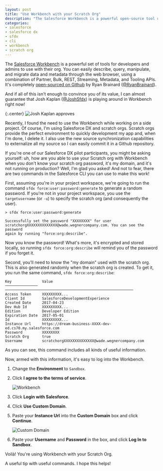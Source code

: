 ```yaml
---
layout: post
title: "Use Workbench with your Scratch Org"
description: "The Salesforce Workbench is a powerful open-source tool used by both admins and developers. But how can you use it with your Salesforce DX scratch org? In this post I'll explain how to use the Salesforce CLI and two powerful commands to make it possible!"
categories: 
- salesforce
- salesforce dx
- sfdx
- cli
- workbench
- scratch org
---
```


The [Salesforce Workbench](https://workbench.developerforce.com) is a powerful set of tools for developers and admins to use with their org. You can easily describe, query, manipulate, and migrate data and metadata through the web browser, using a combination of Partner, Bulk, REST, Streaming, Metadata, and Tooling APIs. It's completely [open-sourced on Github](https://github.com/ryanbrainard/forceworkbench) by Ryan Brainard ([@RyanBrainard](https://twitter.com/ryanbrainard)).

And if all of this isn't enough to convince you of its value, I can almost guarantee that Josh Kaplan ([@JoshSfdx](https://twitter.com/joshsfdc)) is playing around in Workbench right now!

{:.center}
![Josh Kaplan approves](https://cloud.githubusercontent.com/assets/746259/25318133/f82383cc-283c-11e7-9887-26c89e9ce32a.jpeg)

Recently, I found the need to use the Workbench while working on a side project. Of course, I'm using Salesforce DX and scratch orgs. Scratch orgs provide the perfect environment to quickly development my app and, when I'm done, I delete it. I also use the new source synchronization capabilities to externalize all my source so I can easily commit it in a Github repository.

If you're one of our Salesforce DX pilot participants, you might be asking yourself: uh, how are you able to use your Scratch org with Workbench when you don't know your scratch org password, it's my domain, and it's not running on production? Well, I'm glad you asked! And not to fear, there are two commands in the Salesforce CLI you can use to make this work!

First, assuming you're in your project workspace, we're going to run the command `sfdx force:user:password:generate` to generate a random password. If you're not in your project workspace, you use the `targetusername` (or `-u`) to specify the scratch org (and consequently the user).

```
> sfdx force:user:password:generate

Successfully set the password "XXXXXXXX" for user 
scratchorgXXXXXXXXXXXXXX@wade.wegnercompany.com. You can see the password
again by running "force:org:describe".
```

Now you know the password! What's more, it's encrypted and stored locally, so running `sfdx force:org:describe` will remind you of the password if you forget it.

Second, you'll need to know the "my domain" used with the scratch org. This is also generated randomly when the scratch org is created. To get it, you run the same command, `sfdx force:org:describe`:

```
Key              Value
───────────────  ───────────────────────────────────────────────────────────
Access Token     XXXXXXXXX...
Client Id        SalesforceDevelopmentExperience
Created Date     2017-04-23
Dev Hub Id       XXXXXXXXX...
Edition          Developer Edition
Expiration Date  2017-05-01
Id               XXXXXXXXX...
Instance Url     https://dream-business-XXXX-dev-ed.cs70.my.salesforce.com
Password         XXXXXXXX
Scratch Org      true
Username         scratchorgXXXXXXXXXXXXXX@wade.wegnercompany.com
```

As you can see, this command includes all kinds of useful information.

Now, armed with this information, it's easy to log into the Workbench.

1. Change the **Environment** to `Sandbox`.

2. Click **I agree to the terms of service**.

    ![Workbench](https://cloud.githubusercontent.com/assets/746259/25318071/74bed640-283b-11e7-8021-a6a60fb13ae0.png)

3. Click **Login with Salesforce**.

4. Click **Use Custom Domain**.

5. Paste your **Instance Url** into the **Custom Domain** box and click **Continue**.

    ![Custom Domain](https://cloud.githubusercontent.com/assets/746259/25318084/d9dd2450-283b-11e7-8a12-501838b32dde.png)

6. Paste your **Username** and **Password** in the box, and click **Log In to Sandbox**.

Voilà! You're using Workbench with your Scratch Org.

A useful tip with useful commands. I hope this helps!